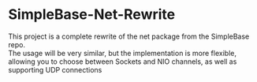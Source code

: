 # SimpleBase-Net-Rewrite

This project is a complete rewrite of the net package from the SimpleBase repo.  
The usage will be very similar, but the implementation is more flexible, allowing you to choose
between Sockets and NIO channels, as well as supporting UDP connections

